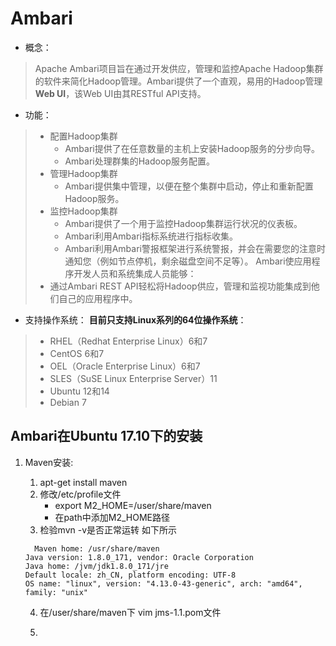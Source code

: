 # Ambari
- 概念： 
> Apache Ambari项目旨在通过开发供应，管理和监控Apache Hadoop集群的软件来简化Hadoop管理。Ambari提供了一个直观，易用的Hadoop管理**Web UI**，该Web UI由其RESTful API支持。
- 功能：

> - 配置Hadoop集群
>     - Ambari提供了在任意数量的主机上安装Hadoop服务的分步向导。
>     - Ambari处理群集的Hadoop服务配置。
> - 管理Hadoop集群
>    - Ambari提供集中管理，以便在整个集群中启动，停止和重新配置Hadoop服务。
> - 监控Hadoop集群
>     - Ambari提供了一个用于监控Hadoop集群运行状况的仪表板。
>     - Ambari利用Ambari指标系统进行指标收集。
>     - Ambari利用Ambari警报框架进行系统警报，并会在需要您的注意时通知您（例如节点停机，剩余磁盘空间不足等）。
Ambari使应用程序开发人员和系统集成人员能够：
>  - 通过Ambari REST API轻松将Hadoop供应，管理和监视功能集成到他们自己的应用程序中。
- 支持操作系统：
**目前只支持Linux系列的64位操作系统**：
>- RHEL（Redhat Enterprise Linux）6和7
>- CentOS 6和7
>- OEL（Oracle Enterprise Linux）6和7
>- SLES（SuSE Linux Enterprise Server）11
>- Ubuntu 12和14
>- Debian 7
## Ambari在Ubuntu 17.10下的安装
1. Maven安装:
    1. apt-get install maven 
    1. 修改/etc/profile文件
       - export M2_HOME=/user/share/maven
       - 在path中添加M2_HOME路径
    1. 检验mvn -v是否正常运转 如下所示
        
      ```ubuntu
        Maven home: /usr/share/maven
    Java version: 1.8.0_171, vendor: Oracle Corporation
    Java home: /jvm/jdk1.8.0_171/jre
    Default locale: zh_CN, platform encoding: UTF-8
    OS name: "linux", version: "4.13.0-43-generic", arch: "amd64", family: "unix"
    ```
    4. 在/user/share/maven下 vim jms-1.1.pom文件
    
    1. 


